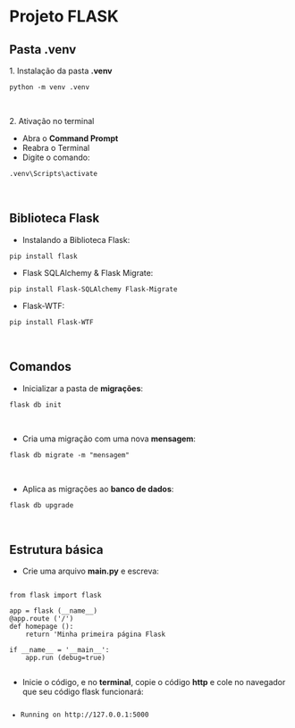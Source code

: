# Projeto FLASK

## Pasta **.venv**

<p> 1. Instalação da pasta <b>.venv</b></p>

<pre><code>python -m venv .venv</code></pre>
<br>

<p> 2. Ativação no terminal</p>

<ul>
    <li>Abra o <b>Command Prompt</b></li>
    <li>Reabra o Terminal</li>
    <li>Digite o comando:</li>
</ul>

<pre><code>.venv\Scripts\activate</code></pre><br>

## Biblioteca Flask

<ul><li>Instalando a Biblioteca Flask:</li></ul>
<pre><code>pip install flask</code></pre>

<ul><li>Flask SQLAlchemy & Flask Migrate:</li></ul>
<pre><code>pip install Flask-SQLAlchemy Flask-Migrate</code></pre>

<ul><li>Flask-WTF:</li></ul>
<pre><code>pip install Flask-WTF</code></pre><br>

## Comandos

<ul><li>Inicializar a pasta de <b>migrações</b>:</li></ul>
<pre><code>flask db init</code></pre><br>

<ul><li>Cria uma migração com uma nova <b>mensagem</b>:</li></ul>
<pre><code>flask db migrate -m "mensagem"</code></pre><br>

<ul><li>Aplica as migrações ao <b>banco de dados</b>:</li></ul>
<pre><code>flask db upgrade</code></pre><br>

## Estrutura básica

<ul><li>Crie uma arquivo <b>main.py</b> e escreva:</li></ul>

<pre><code>
from flask import flask

app = flask (__name__)
@app.route ('/')
def homepage ():
    return 'Minha primeira página Flask

if __name__ = '__main__':
    app.run (debug=true)

</code></pre>

<ul><li>Inicie o código, e no <b>terminal</b>, copie o código <b>http</b> e cole no navegador que seu código flask funcionará:</li></ul>
<pre><code><ul><li>Running on http://127.0.0.1:5000</li></ul></pre></code>

